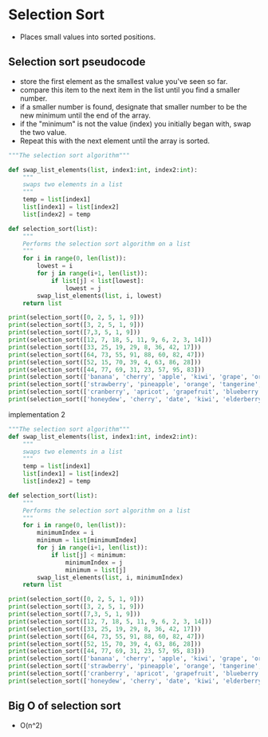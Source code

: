 # Selection Sort
- Places small values into sorted positions.

## Selection sort pseudocode
- store the first element as the smallest value you've seen so far.
- compare this item to the next item in the list until you find a smaller number.
- if a smaller number is found, designate that smaller number to be the new minimum until the end of the array.
- if the "minimum" is not the value (index) you initially began with, swap the two value.
- Repeat this with the next element until the array is sorted.

```python
"""The selection sort algorithm"""

def swap_list_elements(list, index1:int, index2:int):
    """
    swaps two elements in a list
    """
    temp = list[index1]
    list[index1] = list[index2]
    list[index2] = temp

def selection_sort(list):
    """
    Performs the selection sort algorithm on a list
    """
    for i in range(0, len(list)):
        lowest = i
        for j in range(i+1, len(list)):
            if list[j] < list[lowest]:
                lowest = j
        swap_list_elements(list, i, lowest)
    return list

print(selection_sort([0, 2, 5, 1, 9]))
print(selection_sort([3, 2, 5, 1, 9]))
print(selection_sort([7,3, 5, 1, 9]))
print(selection_sort([12, 7, 18, 5, 11, 9, 6, 2, 3, 14]))
print(selection_sort([33, 25, 19, 29, 8, 36, 42, 17]))
print(selection_sort([64, 73, 55, 91, 88, 60, 82, 47]))
print(selection_sort([52, 15, 70, 39, 4, 63, 86, 28]))
print(selection_sort([44, 77, 69, 31, 23, 57, 95, 83]))
print(selection_sort(['banana', 'cherry', 'apple', 'kiwi', 'grape', 'orange', 'pear', 'watermelon']))
print(selection_sort(['strawberry', 'pineapple', 'orange', 'tangerine', 'watermelon', 'quince', 'raspberry']))
print(selection_sort(['cranberry', 'apricot', 'grapefruit', 'blueberry', 'dragonfruit', 'fig']))
print(selection_sort(['honeydew', 'cherry', 'date', 'kiwi', 'elderberry', 'grape', 'banana']))
```

implementation 2
```python
"""The selection sort algorithm"""
def swap_list_elements(list, index1:int, index2:int):
    """
    swaps two elements in a list
    """
    temp = list[index1]
    list[index1] = list[index2]
    list[index2] = temp

def selection_sort(list):
    """
    Performs the selection sort algorithm on a list
    """
    for i in range(0, len(list)):
        minimumIndex = i
        minimum = list[minimumIndex]
        for j in range(i+1, len(list)):
            if list[j] < minimum:
                minimumIndex = j
                minimum = list[j]
        swap_list_elements(list, i, minimumIndex)
    return list

print(selection_sort([0, 2, 5, 1, 9]))
print(selection_sort([3, 2, 5, 1, 9]))
print(selection_sort([7,3, 5, 1, 9]))
print(selection_sort([12, 7, 18, 5, 11, 9, 6, 2, 3, 14]))
print(selection_sort([33, 25, 19, 29, 8, 36, 42, 17]))
print(selection_sort([64, 73, 55, 91, 88, 60, 82, 47]))
print(selection_sort([52, 15, 70, 39, 4, 63, 86, 28]))
print(selection_sort([44, 77, 69, 31, 23, 57, 95, 83]))
print(selection_sort(['banana', 'cherry', 'apple', 'kiwi', 'grape', 'orange', 'pear', 'watermelon']))
print(selection_sort(['strawberry', 'pineapple', 'orange', 'tangerine', 'watermelon', 'quince', 'raspberry']))
print(selection_sort(['cranberry', 'apricot', 'grapefruit', 'blueberry', 'dragonfruit', 'fig']))
print(selection_sort(['honeydew', 'cherry', 'date', 'kiwi', 'elderberry', 'grape', 'banana']))
```

## Big O of selection sort
- O(n^2)